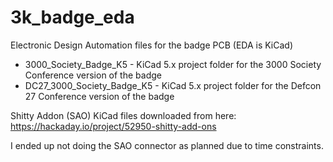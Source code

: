 # 3k_badge_eda

Electronic Design Automation files for the badge PCB (EDA is KiCad)

* 3000_Society_Badge_K5 - KiCad 5.x project folder for the 3000 Society Conference version of the badge
* DC27_3000_Society_Badge_K5 - KiCad 5.x project folder for the Defcon 27 Conference version of the badge

Shitty Addon (SAO) KiCad files downloaded from here:
https://hackaday.io/project/52950-shitty-add-ons

I ended up not doing the SAO connector as planned due to time constraints.
